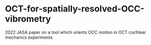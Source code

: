 # OCT-for-spatially-resolved-OCC-vibrometry
2022 JASA paper on a tool which orients OCC motion in OCT cochlear mechanics experiments
